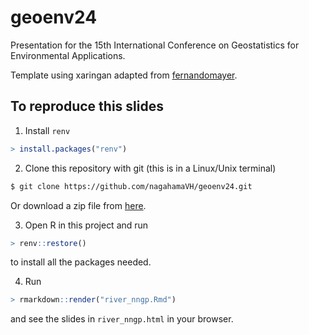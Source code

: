 # geoenv24

Presentation for the 15th International Conference on Geostatistics for Environmental Applications.

Template using xaringan adapted from [fernandomayer](https://github.com/fernandomayer/y-isa).

## To reproduce this slides

1. Install `renv`

```r
> install.packages("renv")
```

2. Clone this repository with git (this is in a Linux/Unix terminal)

```bash
$ git clone https://github.com/nagahamaVH/geoenv24.git
```

Or download a zip file from
[here](https://github.com/nagahamaVH/geoenv24/archive/refs/heads/master.zip).

3. Open R in this project and run

```r
> renv::restore()
```

to install all the packages needed.

4. Run

```r
> rmarkdown::render("river_nngp.Rmd")
```

and see the slides in `river_nngp.html` in your browser.

